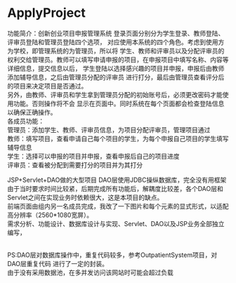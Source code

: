 # ApplyProject

功能简介：创新创业项目申报管理系统
登录页面分别分为学生登录、教师登陆、评审员登陆和管理员登陆四个选项，
对应使用本系统的四个角色。考虑到使用方为学校，即管理系统的为管理员，所以将
学生、教师和评审员以及分配评审员的权利交给管理员。教师可以填写申请申报的项目，在申报项目中填写名称、内容等详细信息，提交信息以后，
学生登陆以选择感兴趣的项目并申报，申报后由教师添加辅导信息，之后由管理员分配的评审员
进行打分，最后由管理员查看评分后的项目来决定项目是否通过。
<br>
另外，由教师、评审员和学生拿到管理员分配的初始账号后，必须更改密码才能使用功能。否则操作将不会
显示在页面中。同时系统在每个页面都会检查登陆信息以确保正确操作。
<br>各成员功能：
<br>管理员：添加学生、教师、评审员信息，为项目分配评审员，管理项目通过
<br>教师：填写项目，查看申请自己每个项目的学生，为每个申报自己项目的学生填写辅导信息
<br>学生：选择可以申报的项目并申报，查看申报后自己的项目进度
<br>评审员：查看被分配到需要打分的项目并为其打分

JSP+Servlet+DAO做的大型项目
DAO层使用JDBC操纵数据库，完全没有用框架
由于当时要求时间比较紧，后期完成所有功能后，解耦度比较差，各个DAO层和
Servlet之间在实现业务时依赖很大，这是本项目的缺点。
<BR>
前端页面由组内另一名成员完成，我改了一下图片和每个元素的显式形式，以适配
高分辨率（2560*1080宽屏）。
<br>
需求分析、功能设计、数据库设计与实现、Servlet、DAO以及JSP业务全部独立编写，

<br>
PS:DAO层对数据库操作中，重复代码较多，参考OutpatientSystem项目，对DAO层重复代码
进行了一定的封装。
<br>由于没有采用数据池，在多并发访问该网站时可能会超过负载

